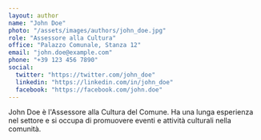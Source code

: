 ```yaml
---
layout: author
name: "John Doe"
photo: "/assets/images/authors/john_doe.jpg"
role: "Assessore alla Cultura"
office: "Palazzo Comunale, Stanza 12"
email: "john.doe@example.com"
phone: "+39 123 456 7890"
social:
  twitter: "https://twitter.com/john_doe"
  linkedin: "https://linkedin.com/in/john_doe"
  facebook: "https://facebook.com/john.doe"
---
```

John Doe è l'Assessore alla Cultura del Comune. Ha una lunga esperienza nel settore e si occupa di promuovere eventi e attività culturali nella comunità.
